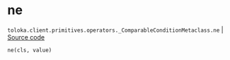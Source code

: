 # ne
`toloka.client.primitives.operators._ComparableConditionMetaclass.ne` | [Source code](https://github.com/Toloka/toloka-kit/blob/v1.2.1/src/client/primitives/operators.py#L154)

```python
ne(cls, value)
```

